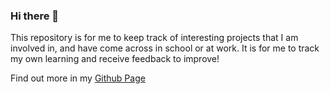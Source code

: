 ### Hi there 👋
This repository is for me to keep track of interesting projects that I am involved in, and have come across in school or at work. It is for me to track my own learning and receive feedback to improve!

Find out more in my [Github Page](https://tay-jie-wen-marcus.github.io/)

<!--
**Tay-Jie-Wen-Marcus/tay-jie-wen-marcus** is a ✨ _special_ ✨ repository because its `README.md` (this file) appears on your GitHub profile.

Here are some ideas to get you started:

- 🔭 I’m currently working on ...
- 🌱 I’m currently learning ...
- 👯 I’m looking to collaborate on ...
- 🤔 I’m looking for help with ...
- 💬 Ask me about ...
- 📫 How to reach me: ...
- 😄 Pronouns: ...
- ⚡ Fun fact: ...
-->

